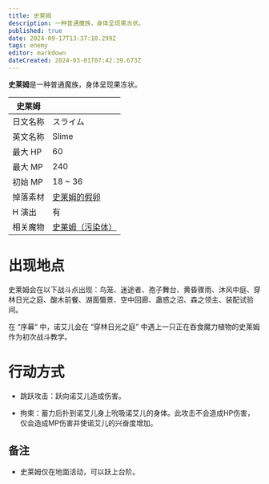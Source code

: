 ```yaml
---
title: 史莱姆
description: 一种普通魔族，身体呈现果冻状。
published: true
date: 2024-09-17T13:37:10.299Z
tags: enemy
editor: markdown
dateCreated: 2024-03-01T07:42:39.673Z
---
```


**史莱姆**是一种普通魔族，身体呈现果冻状。

<!-- 在这里放置图像 -->

| 史莱姆 ||
| - | - |
| 日文名称 | <span lang="ja">スライム</span> |
| 英文名称 | Slime |
| 最大 HP | 60 |
| 最大 MP | 240 |
| 初始 MP | 18 ~ 36 |
| 掉落素材 | [史莱姆的假卵](/zh/item/fake-slime-egg) |
| H 演出 | 有 |
| 相关魔物 | [史莱姆（污染体）](/zh/enemy/slime-contaminated) |

# 出现地点

史莱姆会在以下战斗点出现：鸟笼、迷途者、孢子舞台、黄昏骤雨、沐风中庭、穿林日光之庭、酸木前餐、湖面蜃景、空中回廊、蛊惑之沼、森之领主、装配试验间。

在 “序幕“ 中，诺艾儿会在 “穿林日光之庭” 中遇上一只正在吞食魔力植物的史莱姆作为初次战斗教学。

# 行动方式

- 跳跃攻击：跃向诺艾儿造成伤害。

- 拘束：蓄力后扑到诺艾儿身上吮吸诺艾儿的身体。此攻击不会造成HP伤害，仅会造成MP伤害并使诺艾儿的兴奋度增加。

## 备注

- 史莱姆仅在地面活动，可以跃上台阶。
